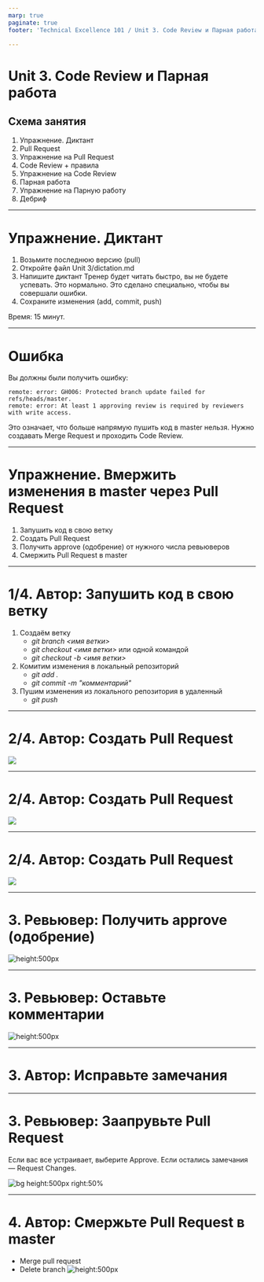 ```yaml
---
marp: true
paginate: true
footer: 'Technical Excellence 101 / Unit 3. Code Review и Парная работа'

---
```

# Unit 3. Code Review и Парная работа
## Схема занятия
1. Упражнение. Диктант
1. Pull Request
1. Упражнение на Pull Request
1. Code Review + правила
1. Упражнение на Code Review
1. Парная работа
1. Упражнение на Парную работу
1. Дебриф

---
<!-- _class: invert -->
# Упражнение. Диктант
1. Возьмите последнюю версию (pull)
2. Откройте файл Unit 3/dictation.md
3. Напишите диктант
Тренер будет читать быстро, вы не будете успевать. Это нормально. Это сделано специально, чтобы вы совершали ошибки.
4. Сохраните изменения (add, commit, push)

Время: 15 минут.

---
# Ошибка
Вы должны были получить ошибку:
```
remote: error: GH006: Protected branch update failed for refs/heads/master.
remote: error: At least 1 approving review is required by reviewers with write access.
```

Это означает, что больше напрямую пушить код в master нельзя. Нужно создавать Merge Request и проходить Code Review.

---
# Упражнение. Вмержить изменения в master через Pull Request
1. Запушить код в свою ветку
2. Создать Pull Request
3. Получить approve (одобрение) от нужного числа ревьюверов
4. Смержить Pull Request в master

---
<!-- _class: invert -->
# 1/4. Автор: Запушить код в свою ветку
1. Создаём ветку
   * *git branch <имя ветки>*
   * *git checkout <имя ветки>*
или одной командой
   * *git checkout -b <имя ветки>*
2. Комитим изменения в локальный репозиторий
   * *git add .*
   * *git commit -m "комментарий"*
3. Пушим изменения из локального репозитория в удаленный
   * *git push*

---
<!-- _class: invert -->
# 2/4. Автор: Создать Pull Request

![](Images/Create%20pull%20request.png)

---
<!-- _class: invert -->
# 2/4. Автор: Создать Pull Request

![](Images/Create%20pull%20request%202.png)

---
<!-- _class: invert -->
# 2/4. Автор: Создать Pull Request

![](Images/Create%20pull%20request%203.png)

---
<!-- _class: invert -->
# 3. Ревьювер: Получить approve (одобрение)
![height:500px](Images/Review%20pull%20request%201.png)

---
<!-- _class: invert -->
# 3. Ревьювер: Оставьте комментарии
![height:500px](Images/Comment%20pull%20request.png)

---
<!-- _class: invert -->
# 3. Автор: Исправьте замечания

--- 
<!-- _class: invert -->
# 3. Ревьювер: Заапрувьте Pull Request
Если вас все устраивает, выберите Approve.
Если остались замечания — Request Changes.

![bg height:500px right:50%](Images/Approve%20pull%20request.png)

---
<!-- _class: invert -->
# 4. Автор: Смержьте Pull Request в master
* Merge pull request
* Delete branch
![height:500px](Images/Merge%20pull%20request.png)

